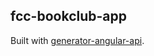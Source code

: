 ## fcc-bookclub-app

Built with [generator-angular-api](https://github.com/amimaro/generator-angular-api).
